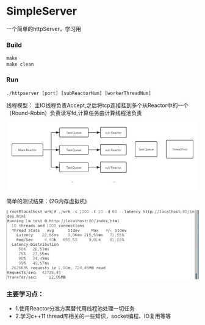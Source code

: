 # SimpleServer
一个简单的httpServer，学习用

### Build
```
make
make clean
```

### Run
```
./httpserver [port] [subReactorNum] [workerThreadNum]
```

线程模型：
主IO线程负责Accept,之后将tcp连接挂到多个从Reactor中的一个（Round-Robin）负责读写fd,计算任务由计算线程池负责

![alt model](./pic/model.png)

简单的测试结果：(2G内存虚拟机)

![alt model](./pic/result.png)

### 主要学习点：
- 1.使用Reactor分发方案替代用线程池处理一切任务
- 2.学习c++11 thread库相关的一些知识，socket编程、IO复用等等